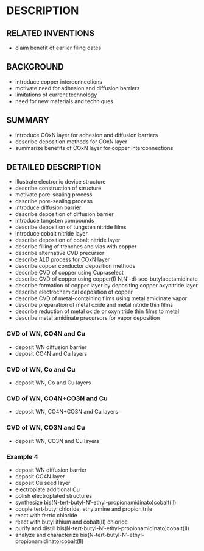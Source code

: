 # DESCRIPTION

## RELATED INVENTIONS

- claim benefit of earlier filing dates

## BACKGROUND

- introduce copper interconnections
- motivate need for adhesion and diffusion barriers
- limitations of current technology
- need for new materials and techniques

## SUMMARY

- introduce COxN layer for adhesion and diffusion barriers
- describe deposition methods for COxN layer
- summarize benefits of COxN layer for copper interconnections

## DETAILED DESCRIPTION

- illustrate electronic device structure
- describe construction of structure
- motivate pore-sealing process
- describe pore-sealing process
- introduce diffusion barrier
- describe deposition of diffusion barrier
- introduce tungsten compounds
- describe deposition of tungsten nitride films
- introduce cobalt nitride layer
- describe deposition of cobalt nitride layer
- describe filling of trenches and vias with copper
- describe alternative CVD precursor
- describe ALD process for COxN layer
- describe copper conductor deposition methods
- describe CVD of copper using Cupraselect
- describe CVD of copper using copper(I) N,N'-di-sec-butylacetamidinate
- describe formation of copper layer by depositing copper oxynitride layer
- describe electrochemical deposition of copper
- describe CVD of metal-containing films using metal amidinate vapor
- describe preparation of metal oxide and metal nitride thin films
- describe reduction of metal oxide or oxynitride thin films to metal
- describe metal amidinate precursors for vapor deposition

### CVD of WN, CO4N and Cu

- deposit WN diffusion barrier
- deposit CO4N and Cu layers

### CVD of WN, Co and Cu

- deposit WN, Co and Cu layers

### CVD of WN, CO4N+CO3N and Cu

- deposit WN, CO4N+CO3N and Cu layers

### CVD of WN, CO3N and Cu

- deposit WN, CO3N and Cu layers

### Example 4

- deposit WN diffusion barrier
- deposit CO4N layer
- deposit Cu seed layer
- electroplate additional Cu
- polish electroplated structures
- synthesize bis(N-tert-butyl-N′-ethyl-propionamidinato)cobalt(II)
- couple tert-butyl chloride, ethylamine and propionitrile
- react with ferric chloride
- react with butyllithium and cobalt(II) chloride
- purify and distill bis(N-tert-butyl-N′-ethyl-propionamidinato)cobalt(II)
- analyze and characterize bis(N-tert-butyl-N′-ethyl-propionamidinato)cobalt(II)

